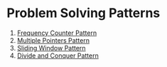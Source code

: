 # Problem Solving Patterns

1. [Frequency Counter Pattern](./01-frequency-counter-pattern.md)
1. [Multiple Pointers Pattern](./02-multiple-pointer-pattern.md)
1. [Sliding Window Pattern](./03-sliding-window-pattern.md)
1. [Divide and Conquer Pattern](./04-divide-and-conquer-pattern.md)
